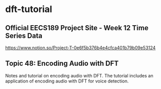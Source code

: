 # dft-tutorial

## Official EECS189 Project Site - Week 12 Time Series Data
https://www.notion.so/Project-T-0e6f5b376b4e4cfca401b79b09e53124

## Topic 48: Encoding Audio with DFT
Notes and tutorial on encoding audio with DFT.  The tutorial includes an application of encoding audio with DFT for voice detection.
